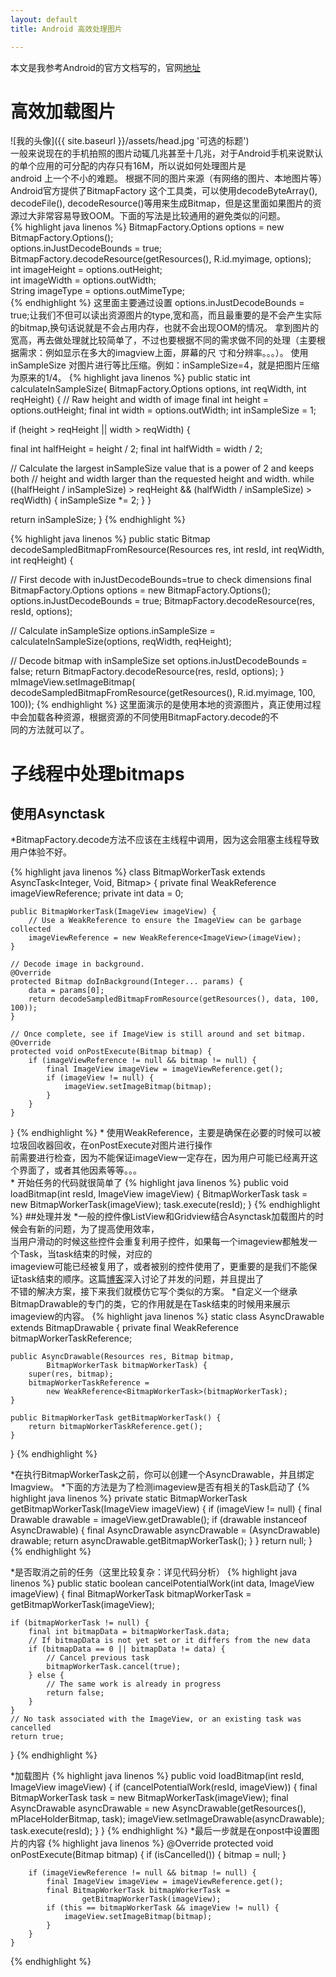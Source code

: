 ```yaml
---
layout: default 
title: Android 高效处理图片 

---
```

本文是我参考Android的官方文档写的，官网[地址](https://developer.android.com/training/displaying-bitmaps/index.html)    

# 高效加载图片  

![我的头像]({{ site.baseurl }}/assets/head.jpg '可选的标题')  
一般来说现在的手机拍照的图片动辄几兆甚至十几兆，对于Android手机来说默认的单个应用的可分配的内存只有16M，所以说如何处理图片是  
android 上一个不小的难题。
根据不同的图片来源（有网络的图片、本地图片等）Android官方提供了BitmapFactory 这个工具类，可以使用decodeByteArray(),   decodeFile(), decodeResource()等用来生成Bitmap，但是这里面如果图片的资源过大非常容易导致OOM。下面的写法是比较通用的避免类似的问题。  
{% highlight java linenos %}
BitmapFactory.Options options = new BitmapFactory.Options();  
options.inJustDecodeBounds = true;  
BitmapFactory.decodeResource(getResources(), R.id.myimage, options);  
int imageHeight = options.outHeight;  
int imageWidth = options.outWidth;  
String imageType = options.outMimeType;  
{% endhighlight %}
这里面主要通过设置 options.inJustDecodeBounds = true;让我们不但可以读出资源图片的type,宽和高，而且最重要的是不会产生实际的bitmap,换句话说就是不会占用内存，也就不会出现OOM的情况。
拿到图片的宽高，再去做处理就比较简单了，不过也要根据不同的需求做不同的处理（主要根据需求：例如显示在多大的imagview上面，屏幕的尺  寸和分辨率。。。）。
使用inSampleSize 对图片进行等比压缩。例如：inSampleSize=4，就是把图片压缩为原来的1/4。
{% highlight java linenos %}
public static int calculateInSampleSize(
    BitmapFactory.Options options, int reqWidth, int reqHeight) {
// Raw height and width of image
final int height = options.outHeight;
final int width = options.outWidth;
int inSampleSize = 1;

if (height > reqHeight || width > reqWidth) {

final int halfHeight = height / 2;
final int halfWidth = width / 2;

// Calculate the largest inSampleSize value that is a power of 2 and keeps both
// height and width larger than the requested height and width.
while ((halfHeight / inSampleSize) > reqHeight
        && (halfWidth / inSampleSize) > reqWidth) {
    inSampleSize *= 2;
}
}

return inSampleSize;
}
	{% endhighlight %}

{% highlight java  linenos %}
public static Bitmap decodeSampledBitmapFromResource(Resources res, int resId,
    int reqWidth, int reqHeight) {

// First decode with inJustDecodeBounds=true to check dimensions
final BitmapFactory.Options options = new BitmapFactory.Options();
options.inJustDecodeBounds = true;
BitmapFactory.decodeResource(res, resId, options);

// Calculate inSampleSize
options.inSampleSize = calculateInSampleSize(options, reqWidth, reqHeight);

// Decode bitmap with inSampleSize set
options.inJustDecodeBounds = false;
return BitmapFactory.decodeResource(res, resId, options);
}
mImageView.setImageBitmap(
decodeSampledBitmapFromResource(getResources(), R.id.myimage, 100, 100));
{% endhighlight %}
这里面演示的是使用本地的资源图片，真正使用过程中会加载各种资源，根据资源的不同使用BitmapFactory.decode的不  
同的方法就可以了。

# 子线程中处理bitmaps
	 
## 使用Asynctask

*BitmapFactory.decode方法不应该在主线程中调用，因为这会阻塞主线程导致用户体验不好。  

{% highlight java linenos %}
class BitmapWorkerTask extends AsyncTask<Integer, Void, Bitmap> {
    private final WeakReference<ImageView> imageViewReference;
    private int data = 0;

    public BitmapWorkerTask(ImageView imageView) {
        // Use a WeakReference to ensure the ImageView can be garbage collected
        imageViewReference = new WeakReference<ImageView>(imageView);
    }

    // Decode image in background.
    @Override
    protected Bitmap doInBackground(Integer... params) {
        data = params[0];
        return decodeSampledBitmapFromResource(getResources(), data, 100, 100));
    }

    // Once complete, see if ImageView is still around and set bitmap.
    @Override
    protected void onPostExecute(Bitmap bitmap) {
        if (imageViewReference != null && bitmap != null) {
            final ImageView imageView = imageViewReference.get();
            if (imageView != null) {
                imageView.setImageBitmap(bitmap);
            }
        }
    }
}
{% endhighlight %}
	* 使用WeakReference，主要是确保在必要的时候可以被垃圾回收器回收，在onPostExecute对图片进行操作  
	前需要进行检查，因为不能保证imageView一定存在，因为用户可能已经离开这个界面了，或者其他因素等等。。。  
	* 开始任务的代码就很简单了
{% highlight java linenos %}
public void loadBitmap(int resId, ImageView imageView) {
    BitmapWorkerTask task = new BitmapWorkerTask(imageView);
    task.execute(resId);
}
{% endhighlight %}
##处理并发
*一般的控件像ListView和Gridview结合Asynctask加载图片的时候会有新的问题，为了提高使用效率，  
当用户滑动的时候这些控件会重复利用子控件，如果每一个imageview都触发一个Task，当task结束的时候，对应的  
imageview可能已经被复用了，或者被别的控件使用了，更重要的是我们不能保证task结束的顺序。这篇[博客](http://android-developers.blogspot.com/2010/07/multithreading-for-performance.html)深入讨论了并发的问题，并且提出了  
不错的解决方案，接下来我们就模仿它写个类似的方案。
*自定义一个继承BitmapDrawable的专门的类，它的作用就是在Task结束的时候用来展示imageview的内容。
{% highlight java linenos %}
static class AsyncDrawable extends BitmapDrawable {
    private final WeakReference<BitmapWorkerTask> bitmapWorkerTaskReference;

    public AsyncDrawable(Resources res, Bitmap bitmap,
            BitmapWorkerTask bitmapWorkerTask) {
        super(res, bitmap);
        bitmapWorkerTaskReference =
            new WeakReference<BitmapWorkerTask>(bitmapWorkerTask);
    }

    public BitmapWorkerTask getBitmapWorkerTask() {
        return bitmapWorkerTaskReference.get();
    }
}
{% endhighlight %}

*在执行BitmapWorkerTask之前，你可以创建一个AsyncDrawable，并且绑定Imagview。
*下面的方法是为了检测imageview是否有相关的Task启动了
{% highlight java linenos %}
private static BitmapWorkerTask getBitmapWorkerTask(ImageView imageView) {
   if (imageView != null) {
       final Drawable drawable = imageView.getDrawable();
       if (drawable instanceof AsyncDrawable) {
           final AsyncDrawable asyncDrawable = (AsyncDrawable) drawable;
           return asyncDrawable.getBitmapWorkerTask();
       }
    }
    return null;
}
{% endhighlight %}

*是否取消之前的任务（这里比较复杂：详见代码分析）
{% highlight java linenos %}
public static boolean cancelPotentialWork(int data, ImageView imageView) {
    final BitmapWorkerTask bitmapWorkerTask = getBitmapWorkerTask(imageView);

    if (bitmapWorkerTask != null) {
        final int bitmapData = bitmapWorkerTask.data;
        // If bitmapData is not yet set or it differs from the new data
        if (bitmapData == 0 || bitmapData != data) {
            // Cancel previous task
            bitmapWorkerTask.cancel(true);
        } else {
            // The same work is already in progress
            return false;
        }
    }
    // No task associated with the ImageView, or an existing task was cancelled
    return true;
}
{% endhighlight %}

*加载图片
{% highlight java linenos %}
public void loadBitmap(int resId, ImageView imageView) {
    if (cancelPotentialWork(resId, imageView)) {
        final BitmapWorkerTask task = new BitmapWorkerTask(imageView);
        final AsyncDrawable asyncDrawable =
                new AsyncDrawable(getResources(), mPlaceHolderBitmap, task);
        imageView.setImageDrawable(asyncDrawable);
        task.execute(resId);
    }
}
{% endhighlight %}
*最后一步就是在onpost中设置图片的内容
{% highlight java linenos %}
@Override
    protected void onPostExecute(Bitmap bitmap) {
        if (isCancelled()) {
            bitmap = null;
        }

        if (imageViewReference != null && bitmap != null) {
            final ImageView imageView = imageViewReference.get();
            final BitmapWorkerTask bitmapWorkerTask =
                    getBitmapWorkerTask(imageView);
            if (this == bitmapWorkerTask && imageView != null) {
                imageView.setImageBitmap(bitmap);
            }
        }
    }
{% endhighlight %}





